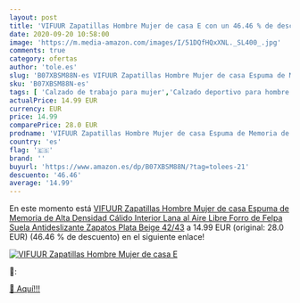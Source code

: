 ```yaml
---
layout: post
title: 'VIFUUR Zapatillas Hombre Mujer de casa E con un 46.46 % de descuento'
date: 2020-09-20 10:58:00
image: 'https://m.media-amazon.com/images/I/51DQfHQxXNL._SL400_.jpg'
comments: true
category: ofertas
author: 'tole.es'
slug: 'B07XBSM88N-es VIFUUR Zapatillas Hombre Mujer de casa Espuma de Memoria...'
sku: 'B07XBSM88N-es'
tags: [ 'Calzado de trabajo para mujer','Calzado deportivo para hombre','Calzado sanitario y de hostelería para mujer','Chanclas y sandalias de piscina para hombre','Sandalias y chanclas para niña','Zapatillas y calzado deportivo para hombre','Zapatos','Zapatos para hombre','Zapatos para mujer','Zapatos para niñas pequeñas','Zapatos y complementos','Zuecos sanitarios y de hostelería para mujer','Zuecos y mules para hombre','zapatos', ]
actualPrice: 14.99 EUR
currency: EUR
price: 14.99
comparePrice: 28.0 EUR
prodname: 'VIFUUR Zapatillas Hombre Mujer de casa Espuma de Memoria de Alta Densidad Cálido Interior Lana al Aire Libre Forro de Felpa Suela Antideslizante Zapatos Plata Beige 42/43'
country: 'es'
flag: '🇪🇸'
brand: ''
buyurl: 'https://www.amazon.es/dp/B07XBSM88N/?tag=tolees-21'
descuento: '46.46'
average: '14.99'
---
```


En este momento está [VIFUUR Zapatillas Hombre Mujer de casa Espuma de Memoria de Alta Densidad Cálido Interior Lana al Aire Libre Forro de Felpa Suela Antideslizante Zapatos Plata Beige 42/43](https://www.amazon.es/dp/B07XBSM88N/?tag=tolees-21) a 14.99 EUR (original: 28.0 EUR) (46.46 %  de descuento) en el siguiente enlace!

[![VIFUUR Zapatillas Hombre Mujer de casa E](https://m.media-amazon.com/images/I/51DQfHQxXNL._SL400_.jpg)](https://www.amazon.es/dp/B07XBSM88N/?tag=tolees-21)

🔎:


[🛒 Aquí!!!](https://www.amazon.es/dp/B07XBSM88N/?tag=tolees-21)
